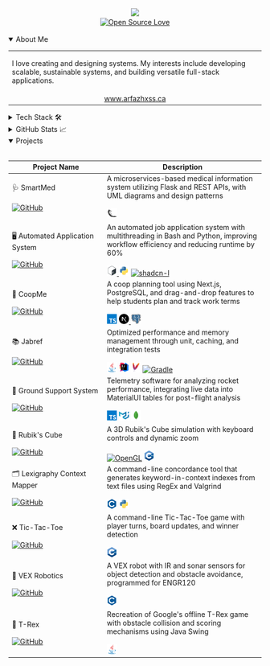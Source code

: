 <div align="center"><a href="https://github.com/arfazhxss"><img src="https://capsule-render.vercel.app/api?type=waving&height=130&color=gradient&customColorList=0,1,3,4,6,7,8,12,14,15,18,19,20,24,26,27,28,29,30&text=Arfaz%20%F0%9F%91%A8%E2%80%8D%F0%9F%92%BB&fontColor=000000&fontSize=40&fontAlign=50&desc=%E2%97%80%20is%20trying%20to%20not%20break%20production%20again%20%E2%96%B6&descAlign=50&reversal=true&descSize=10&descAlignY=53&textBg=false&fontAlignY=33"></a></div>

<div align="center"><a href="https://www.arfazhxss.ca"><img src="https://badges.frapsoft.com/os/v2/open-source.svg?v=103" alt="Open Source Love" height="20"></a></div>

<br>
<details open>
<summary>About Me</summary>
     <table align="center">
          <tr>
               <td width="550" align="left" font-size="100">
               <p>I love creating and designing systems. My interests include developing scalable, sustainable systems, and building versatile full-stack applications.<br></p>
               </td>
          </tr>
          <tr>
               <td width="550" align="center" font-size="50">
                    <a href="https://arfazhxss.ca/">www.arfazhxss.ca</a>
               </td>
          </tr>
      </table>
</details>
<details>
<summary>Tech Stack 🛠️</summary>
<br>
<table align="center">
  <tr>
    <td width="550" colspan="4" align="center" font-size="100">
      <h3>:toolbox: Toolbox :wrench:</h3>
    </td>
  </tr>
  <tr>
    <td>Script Languages :keyboard:</td>
    <td colspan="3">
      <a href="https://github.com/arfazhxss"><img src="https://github.com/devicons/devicon/blob/v2.16.0/icons/powershell/powershell-original.svg" alt="PowerShell" width="40" height="40"></a>
      <a href="https://github.com/arfazhxss">
        <picture>
          <source 
            media = "(prefers-color-scheme: dark)" 
            width="40" 
            height="40"
            srcset = "https://github.com/arfazhxss/arfazhxss/blob/main/1%20Server%20Resources/bash-dark.svg" 
          />
          <source 
            media = "(prefers-color-scheme: light)" 
            width="40" 
            height="40"
            srcset = "https://github.com/devicons/devicon/blob/v2.16.0/icons/bash/bash-original.svg" 
          />
          <img 
            alt="shadcn-l"
            width="40" 
            height="40"
            src = "https://github.com/devicons/devicon/blob/v2.16.0/icons/bash/bash-original.svg"
          />
        </picture>
      </a>
      <a href="https://github.com/arfazhxss"><img src="https://github.com/devicons/devicon/blob/v2.16.0/icons/cplusplus/cplusplus-original.svg" alt="C++" width="40" height="40"></a>
      <a href="https://github.com/arfazhxss"><img src="https://github.com/devicons/devicon/blob/v2.16.0/icons/python/python-original.svg" alt="Python" width="40" height="40"></a>
      <a href="https://github.com/arfazhxss"><img src="https://github.com/devicons/devicon/blob/v2.16.0/icons/swift/swift-original.svg" alt="Swift" width="40" height="40"></a>
      <a href="https://github.com/arfazhxss"><img src="https://github.com/devicons/devicon/blob/v2.16.0/icons/java/java-original.svg" alt="Java" width="40" height="40"></a>
    </td>
  </tr>
  <tr>
    <td>Development Environment :iphone:</td>
    <td colspan="3">
      <a href="https://github.com/arfazhxss"><img src="https://github.com/devicons/devicon/blob/v2.16.0/icons/neovim/neovim-original.svg" alt="NeoVim" width="40" height="40"></a>
      <a href="https://github.com/arfazhxss"><img src="https://github.com/devicons/devicon/blob/v2.16.0/icons/vscode/vscode-original.svg" alt="Code" width="40" height="40"></a>
      <a href="https://github.com/arfazhxss"><img src="https://github.com/devicons/devicon/blob/v2.16.0/icons/xcode/xcode-plain.svg" alt="XCode" width="40" height="40"></a>
      <a href="https://github.com/arfazhxss">
        <picture>
          <source 
            media = "(prefers-color-scheme: dark)" 
            width="40" 
            height="40"
            srcset = "https://github.com/arfazhxss/arfazhxss/blob/main/1%20Server%20Resources/unity-dark-original.svg" 
          />
          <source 
            media = "(prefers-color-scheme: light)" 
            width="40" 
            height="40"
            srcset = "https://github.com/devicons/devicon/blob/v2.16.0/icons/unity/unity-original.svg" 
          />
          <img 
            alt="shadcn-l"
            width="40" 
            height="40"
            src = "https://github.com/devicons/devicon/blob/v2.16.0/icons/unity/unity-original.svg"
          />
        </picture>
      </a>
      <a href="https://github.com/arfazhxss">
        <picture>
          <source 
            media = "(prefers-color-scheme: dark)" 
            width="40" 
            height="40"
            srcset = "https://github.com/arfazhxss/arfazhxss/blob/main/1%20Server%20Resources/UE-light.svg" 
          />
          <source 
            media = "(prefers-color-scheme: light)" 
            width="40" 
            height="40"
            srcset = "https://github.com/arfazhxss/arfazhxss/blob/main/1%20Server%20Resources/UE-dark.svg" 
          />
          <img 
            alt="shadcn-l"
            width="40" 
            height="40"
            src = "https://github.com/arfazhxss/arfazhxss/blob/main/1%20Server%20Resources/UE-light.svg"
          />
        </picture>
      </a>
    </td>
  </tr>
  <tr>
    <td>Website Development  :desktop_computer:</td>
    <td colspan="3">
      <a href="https://github.com/arfazhxss"><img src="https://github.com/devicons/devicon/blob/v2.16.0/icons/javascript/javascript-original.svg" alt="JavaScript" width="40" height="40"></a>
      <a href="https://github.com/arfazhxss"><img src="https://github.com/devicons/devicon/blob/v2.16.0/icons/jquery/jquery-original.svg" alt="JQuery" width="40" height="40"></a>
      <a href="https://github.com/arfazhxss"><img src="https://github.com/devicons/devicon/blob/v2.16.0/icons/typescript/typescript-original.svg" alt="TypeScript" width="40" height="40"></a>
      <a href="https://github.com/arfazhxss">
        <picture>
          <source 
            media = "(prefers-color-scheme: dark)" 
            width="40" 
            height="40"
            srcset = "https://github.com/arfazhxss/arfazhxss/blob/main/1%20Server%20Resources/php-dark.svg" 
          />
          <source 
            media = "(prefers-color-scheme: light)" 
            width="40" 
            height="40"
            srcset = "https://github.com/arfazhxss/arfazhxss/blob/main/1%20Server%20Resources/php-light.svg" 
          />
          <img 
            alt="shadcn-l"
            width="40" 
            height="40"
            src = "https://github.com/arfazhxss/arfazhxss/blob/main/1%20Server%20Resources/php-light.svg"
          />
        </picture>
      </a>
      <a href="https://github.com/arfazhxss"><img src="https://github.com/devicons/devicon/blob/v2.16.0/icons/tailwindcss/tailwindcss-original.svg" alt="Tailwind" width="40" height="40"></a>
      <a href="https://github.com/arfazhxss">
        <picture>
          <source 
            media = "(prefers-color-scheme: dark)" 
            width="40" 
            height="40"
            srcset = "https://github.com/devicons/devicon/blob/v2.16.0/icons/nextjs/nextjs-original.svg" 
          />
          <source 
            media = "(prefers-color-scheme: light)" 
            width="40" 
            height="40"
            srcset = "https://github.com/devicons/devicon/blob/v2.16.0/icons/nextjs/nextjs-original.svg" 
          />
          <img 
            alt="shadcn-l"
            width="40" 
            height="40"
            src = "https://github.com/devicons/devicon/blob/v2.16.0/icons/nextjs/nextjs-original.svg"
          />
        </picture>
      </a>
      <a href="https://github.com/arfazhxss">
        <picture>
          <source 
            media = "(prefers-color-scheme: dark)" 
            width="40" 
            height="40"
            srcset = "https://github.com/arfazhxss/arfazhxss/blob/main/1%20Server%20Resources/shadcn-dark.svg" 
          />
          <source 
            media = "(prefers-color-scheme: light)" 
            width="40" 
            height="40"
            srcset = "https://github.com/arfazhxss/arfazhxss/blob/main/1%20Server%20Resources/shadcn-light.svg" 
          />
          <img 
            alt="shadcn-l"
            width="40" 
            height="40"
            src = "https://github.com/arfazhxss/arfazhxss/blob/main/1%20Server%20Resources/shadcn-light.svg"
          />
        </picture>
      </a>
    </td>
  </tr>
  <tr>
    <td rowspan="2" align="center">
      <H3>Graphics APIs</H3>
      <p>🎮</p>
    </td>
    <td colspan="2" align="center">
      <a href="https://github.com/arfazhxss"><img src="https://github.com/arfazhxss/arfazhxss/blob/main/1%20Server%20Resources/OpenGL.svg" alt="OpenGL" width="140" height="70"></a>
    </td>
    <td align="center">
      <a href="https://github.com/arfazhxss"><img src="https://github.com/arfazhxss/arfazhxss/blob/main/1%20Server%20Resources/VulkanAPI.svg" alt="Vulkan" width="140" height="70"></a>
    </td>
  </tr>
  <tr>
    <td colspan="2" align="center">
      <a href="https://github.com/arfazhxss"><img src="https://github.com/arfazhxss/arfazhxss/blob/main/1%20Server%20Resources/WebGL.svg" alt="WebGL" width="120" height="60"></a>
    </td>
    <td align="center">
      <a href="https://github.com/arfazhxss"><img src="https://github.com/arfazhxss/arfazhxss/blob/main/1%20Server%20Resources/OpenXR.svg" alt="OpenXR" width="140" height="70"></a>
    </td>
  </tr>
  <tr>
    <td>BackEnd & Databases :file_folder:</td>
    <td colspan="3">
      <a href="https://github.com/arfazhxss"><img src="https://github.com/devicons/devicon/blob/v2.16.0/icons/nodejs/nodejs-original.svg" alt="NodeJS" width="40" height="40"></a>
      <a href="https://github.com/arfazhxss"><img src="https://github.com/devicons/devicon/blob/v2.16.0/icons/npm/npm-original-wordmark.svg" alt="npm" width="40" height="40"></a>
      <a href="https://github.com/arfazhxss"><img src="https://github.com/devicons/devicon/blob/v2.16.0/icons/git/git-plain.svg" alt="Git" width="40" height="40"></a>
      <a href="https://github.com/arfazhxss"><img src="https://github.com/devicons/devicon/blob/v2.16.0/icons/mongodb/mongodb-original.svg" alt="MongoDB" width="40" height="40"></a>
      <a href="https://github.com/arfazhxss"><img src="https://github.com/devicons/devicon/blob/v2.16.0/icons/mysql/mysql-original.svg" alt="MySQL" width="40" height="40"></a>
      <a href="https://github.com/arfazhxss"><img src="https://github.com/devicons/devicon/blob/v2.16.0/icons/postgresql/postgresql-original.svg" alt="postgreSQL" width="40" height="40"></a>
    </td>
  </tr>
  <tr>
    <td>Design, Test & Deploy :gear:</td>
    <td colspan="3">
      <a href="https://github.com/arfazhxss"><img src="https://github.com/devicons/devicon/blob/v2.16.0/icons/figma/figma-original.svg" alt="Figma" width="40" height="40"></a>
      <a href="https://github.com/arfazhxss"><img src="https://github.com/arfazhxss/arfazhxss/blob/main/1%20Server%20Resources/gradle-plain.svg" alt="Gradle" width="40" height="40"></a>
      <a href="https://github.com/arfazhxss"><img src="https://github.com/devicons/devicon/blob/v2.16.0/icons/maven/maven-original.svg" alt="Maven" width="40" height="40"></a>
      <a href="https://github.com/arfazhxss"><img src="https://github.com/devicons/devicon/blob/v2.16.0/icons/selenium/selenium-original.svg" alt="Selenium" width="40" height="40"></a>
      <a href="https://github.com/arfazhxss"><img src="https://github.com/devicons/devicon/blob/v2.16.0/icons/intellij/intellij-original.svg" alt="IntelliJ" width="40" height="40"></a>
    </td>
  </tr>
    <tr>
      <td colspan="4" align="center">
        <a href="https://github.com/arfazhxss">
          <picture>
            <source 
              media = "(prefers-color-scheme: dark)" 
              width="30" 
              height="30"
              srcset = "https://github.com/devicons/devicon/blob/v2.16.0/icons/ubuntu/ubuntu-original.svg" 
            />
            <source 
              media = "(prefers-color-scheme: light)" 
              width="30" 
              height="30"
              srcset = "https://github.com/devicons/devicon/blob/v2.16.0/icons/ubuntu/ubuntu-plain.svg" 
            />
            <img 
              alt="shadcn-l"
              width="30" 
              height="30"
              src = "https://github.com/devicons/devicon/blob/v2.16.0/icons/ubuntu/ubuntu-original.svg"
            />
          </picture>
        </a>
        <a href="https://github.com/arfazhxss"><img src="https://github.com/devicons/devicon/blob/v2.16.0/icons/fedora/fedora-original.svg" alt="Fedora" height="30"></a>
        <a href="https://github.com/arfazhxss"><img src="https://github.com/arfazhxss/arfazhxss/blob/main/1%20Server%20Resources/MacOS.svg" alt="MacOS" height="30"></a>
        <a href="https://github.com/arfazhxss"><img src="https://github.com/arfazhxss/arfazhxss/blob/main/1%20Server%20Resources/Arch.svg" alt="ArchLinux" height="30"></a>  
      </td>
    </tr>
  </table>
</details>
<details>
<summary>GitHub Stats 📈</summary>
  <br>
<!--    Unless GitHub Markup fixes this issue <<<< https://github.com/github/markup/issues/1583 >>>> this is redundant -->
<div align="center">
    <!--    DARK MODE    -->
    <picture>
    <source 
      media = "(prefers-color-scheme: light)" 
      height="0.1"
      width="0.1"
      srcset = "https://github.com/arfazhxss/arfazhxss/blob/main/1%20Server%20Resources/noIMG.svg" 
    />
    <img 
      height="185"
      src = "https://github-readme-stats.vercel.app/api/top-langs?username=arfazhxss&theme=transparent&text_color=ffffff&include_all_commits=true&line_height=05&show_owner=true&border_radius=20.5&layout=compact&show_icons=true&size_weight=0.5&count_weight=0.5&hide=html,shell,css,javascript,assembly,c-sharp,nasl,glsl,tex,c,makefile,xslt,cmake,java,objective-c,rtf,lex,ANTLR,Groovy,Lua,Powershell,fortran,cuda&exclude_repo=csc111,js-base,vulkanapi-mactests,vulkanapi,portfolio-website,FirstYearEngineering,SecondYearEngineering,ThirdYearEngineering%22%20height%3D%22185%22&disable_animations=true"
    />
  </picture>
  
  <!--    LIGHT MODE    -->
  <picture>
    <source 
      media = "(prefers-color-scheme: dark)" 
      height="0.1"
      width="0.1"
      srcset = "https://github.com/arfazhxss/arfazhxss/blob/main/1%20Server%20Resources/noIMG.svg" 
    />
    <img 
      height="185"
      src = "https://github-readme-stats.vercel.app/api/top-langs?username=arfazhxss&theme=transparent&text_color=000000&include_all_commits=true&line_height=05&show_owner=true&border_radius=20.5&layout=compact&show_icons=true&size_weight=0.5&count_weight=0.5&hide=html,shell,css,javascript,assembly,c-sharp,nasl,glsl,tex,c,makefile,xslt,cmake,java,objective-c,rtf,lex,ANTLR,Groovy,Lua,Powershell,fortran,cuda&exclude_repo=csc111,js-base,vulkanapi-mactests,vulkanapi,portfolio-website,FirstYearEngineering,SecondYearEngineering,ThirdYearEngineering%22%20height%3D%22185%22&disable_animations=true"
    />
  </picture>
  
  <picture>
    <source 
      media="(prefers-color-scheme: dark)"
      height="185"
      srcset="http://github-readme-streak-stats.herokuapp.com?user=arfazhxss&theme=transparent&text_color=ffffff&show_icons=true&include_all_commits=true&line_height=10&show_owner=true&border_radius=20.5&dates=ffffff"
    />
    <source 
      media="(prefers-color-scheme: light)"
      height="185"
      srcset="http://github-readme-streak-stats.herokuapp.com?user=arfazhxss&theme=transparent&text_color=000000&show_icons=true&include_all_commits=true&line_height=10&show_owner=true&border_radius=20.5&dates=000000"
    />
    <img 
      height="185"
      src="http://github-readme-streak-stats.herokuapp.com?user=arfazhxss&theme=vision-friendly-light&show_icons=true&include_all_commits=true&line_height=10&show_owner=true&border_radius=20.5"
    />
  </picture>
</div> 
<br>
</details>

<details open>
  <summary>Projects</summary>
  <br>
  <table align="center" width="650">
    <thead>
      <tr>
        <th width="200">Project Name</th>
        <th width="350">Description</th>
      </tr>
    </thead>
    <tbody>
      <tr>
        <td>🩺 SmartMed<br><br>
          <a href="https://github.com/arfazhxss/smart-med"><img src="https://img.shields.io/badge/GitHub-%2312100E.svg?style=flat-square&logo=github&logoColor=white" alt="GitHub" /></a>
        </td>
        <td>
          A microservices-based medical information system utilizing Flask and REST APIs, with UML diagrams and design patterns<br><br>
             <picture>
               <source 
                 media = "(prefers-color-scheme: dark)" 
                 width="20" 
                 height="20"
                 srcset = "https://github.com/arfazhxss/arfazhxss/blob/main/1%20Server%20Resources/flask-dark.svg" 
               />
               <source 
                 media = "(prefers-color-scheme: light)" 
                 width="20" 
                 height="20"
                 srcset = "https://github.com/devicons/devicon/blob/v2.16.0/icons/flask/flask-original.svg" 
               />
               <img 
                 alt="bash"
                 width="20" 
                 height="20"
                 src = "https://github.com/devicons/devicon/blob/v2.16.0/icons/flask/flask-original.svg"
               />
             </picture>
        </td>
      </tr>
      <tr>
        <td>🖥️ Automated Application System<br><br>
          <a href="https://github.com/arfazhxss/app-sys">
            <img src="https://img.shields.io/badge/GitHub-%2312100E.svg?style=flat-square&logo=github&logoColor=white" alt="GitHub" />
          </a>
        </td>
        <td>
          An automated job application system with multithreading in Bash and Python, improving workflow efficiency and reducing runtime by 60%<br><br>
             <a href="https://github.com/arfazhxss/app-sys"><picture>
               <source 
                 media = "(prefers-color-scheme: dark)" 
                 width="20" 
                 height="20"
                 srcset = "https://github.com/arfazhxss/arfazhxss/blob/main/1%20Server%20Resources/bash-dark.svg" 
               />
               <source 
                 media = "(prefers-color-scheme: light)" 
                 width="20" 
                 height="20"
                 srcset = "https://github.com/devicons/devicon/blob/v2.16.0/icons/bash/bash-original.svg" 
               />
               <img 
                 alt="shadcn-l"
                 width="20" 
                 height="20"
                 src = "https://github.com/devicons/devicon/blob/v2.16.0/icons/bash/bash-original.svg"
               />
             </picture></a>
          <a href="https://github.com/arfazhxss/app-sys"><img src="https://github.com/devicons/devicon/blob/v2.16.0/icons/python/python-original.svg" alt="Python" width="20" height="20"></a>
          <a href="https://github.com/arfazhxss/app-sys"><picture>
               <source 
                 media = "(prefers-color-scheme: dark)" 
                 width="20" 
                 height="40"
                 srcset = "https://github.com/arfazhxss/arfazhxss/blob/main/1%20Server%20Resources/latex-dark.svg" 
               />
               <source 
                 media = "(prefers-color-scheme: light)" 
                 width="20" 
                 height="40"
                 srcset = "https://github.com/arfazhxss/arfazhxss/blob/main/1%20Server%20Resources/latex.svg" 
               />
               <img 
                 alt="shadcn-l"
                 width="20" 
                 height="40"
                 src = "https://github.com/arfazhxss/arfazhxss/blob/main/1%20Server%20Resources/latex.svg"
               />
             </picture></a>
        </td>
      </tr>
      <tr>
        <td>📝 CoopMe<br><br>
          <a href="https://github.com/vikelabs/coopme"><img src="https://img.shields.io/badge/GitHub-%2312100E.svg?style=flat-square&logo=github&logoColor=white" alt="GitHub" /></a>
        </td>
        <td>
          A coop planning tool using Next.js, PostgreSQL, and drag-and-drop features to help students plan and track work terms<br><br>
          <a href="https://github.com/vikelabs/coopme"><img src="https://github.com/devicons/devicon/blob/v2.16.0/icons/typescript/typescript-original.svg" alt="TypeScript" width="20" height="20"></a>
          <a href="https://github.com/vikelabs/coopme">
             <picture>
               <source 
                 media = "(prefers-color-scheme: dark)" 
                 width="20" 
                 height="20"
                 srcset = "https://github.com/devicons/devicon/blob/v2.16.0/icons/nextjs/nextjs-original.svg" 
               />
               <source 
                 media = "(prefers-color-scheme: light)" 
                 width="20" 
                 height="20"
                 srcset = "https://github.com/devicons/devicon/blob/v2.16.0/icons/nextjs/nextjs-original.svg" 
               />
               <img 
                 alt="shadcn-l"
                 width="20" 
                 height="20"
                 src = "https://github.com/devicons/devicon/blob/v2.16.0/icons/nextjs/nextjs-original.svg"
               />
             </picture>
          </a>
          <a href="https://github.com/vikelabs/coopme"><img src="https://github.com/devicons/devicon/blob/v2.16.0/icons/postgresql/postgresql-original.svg" alt="postgreSQL" width="20" height="20"></a>
        </td>
      </tr>
      <tr>
        <td>📚 Jabref<br><br>
          <a href="https://github.com/arfazhxss/jabref"><img src="https://img.shields.io/badge/GitHub-%2312100E.svg?style=flat-square&logo=github&logoColor=white" alt="GitHub" /></a>
        </td>
        <td>
          Optimized performance and memory management through unit, caching, and integration tests<br><br>
          <a href="https://github.com/arfazhxss/jabref"><img src="https://github.com/devicons/devicon/blob/v2.16.0/icons/java/java-original.svg" alt="Java" width="20" height="20"></a>
          <a href="https://github.com/arfazhxss/jabref"><img src="https://github.com/devicons/devicon/blob/v2.16.0/icons/intellij/intellij-original.svg" alt="IntelliJ" width="20" height="20"></a>
          <a href="https://github.com/arfazhxss/jabref"><img src="https://github.com/devicons/devicon/blob/v2.16.0/icons/maven/maven-original.svg" alt="Maven" width="20" height="20"></a>
          <a href="https://github.com/arfazhxss/jabref"><img src="https://github.com/arfazhxss/arfazhxss/blob/main/1%20Server%20Resources/gradle-plain.svg" alt="Gradle" width="20" height="20"></a>
        </td>
      </tr>
      <tr>
        <td>🚀 Ground Support System<br><br>
          <a href="https://github.com/UVicRocketry/Ground-Support"><img src="https://img.shields.io/badge/GitHub-%2312100E.svg?style=flat-square&logo=github&logoColor=white" alt="GitHub" /></a>
        </td>
        <td>
          Telemetry software for analyzing rocket performance, integrating live data into MaterialUI tables for post-flight analysis<br><br>
           <a href="https://github.com/arfazhxss/Ground-Support"><img src="https://github.com/devicons/devicon/blob/v2.16.0/icons/typescript/typescript-original.svg" alt="TypeScript" width="20" height="20"></a>
          <a href="https://github.com/arfazhxss/Ground-Support"><img src="https://github.com/devicons/devicon/blob/v2.16.0/icons/materialui/materialui-original.svg" alt="TypeScript" width="20" height="20"></a>
          <a href="https://github.com/arfazhxss/Ground-Support"><img src="https://github.com/devicons/devicon/blob/v2.16.0/icons/mongodb/mongodb-original.svg" alt="MongoDB" width="20" height="20"></a>
        </td>
      </tr>
      <tr>
        <td>🎲 Rubik's Cube<br><br>
          <a href="https://github.com/arfazhxss/rubiks-cube-cpp"><img src="https://img.shields.io/badge/GitHub-%2312100E.svg?style=flat-square&logo=github&logoColor=white" alt="GitHub" /></a>
        </td>
        <td>
          A 3D Rubik's Cube simulation with keyboard controls and dynamic zoom<br><br>
          <a href="https://github.com/arfazhxss/rubiks-cube-cpp"><img src="https://github.com/arfazhxss/arfazhxss/blob/main/1%20Server%20Resources/OpenGL.svg" alt="OpenGL" width="40" height="20"></a>
          <a href="https://github.com/arfazhxss/rubiks-cube-cpp"><img src="https://github.com/devicons/devicon/blob/v2.16.0/icons/cplusplus/cplusplus-original.svg" alt="C++" width="20" height="20"></a>
        </td>
      </tr>
      <tr>
        <td>🗂️ Lexigraphy Context Mapper<br><br>
          <a href="https://github.com/arfazhxss/lexigraph"><img src="https://img.shields.io/badge/GitHub-%2312100E.svg?style=flat-square&logo=github&logoColor=white" alt="GitHub" /></a>
        </td>
        <td>
          A command-line concordance tool that generates keyword-in-context indexes from text files using RegEx and Valgrind<br><br>
          <a href="https://github.com/arfazhxss/lexigraph"><img src="https://github.com/devicons/devicon/blob/v2.16.0/icons/c/c-plain.svg" alt="C" width="20" height="20"></a>
          <a href="https://github.com/arfazhxss/lexigraph"><img src="https://github.com/devicons/devicon/blob/v2.16.0/icons/python/python-original.svg" alt="Python" width="20" height="20"></a>
        </td>
      </tr>
      <tr>
        <td>❌ Tic-Tac-Toe<br><br>
          <a href="https://github.com/arfazhxss/tic-tac-toe-cpp"><img src="https://img.shields.io/badge/GitHub-%2312100E.svg?style=flat-square&logo=github&logoColor=white" alt="GitHub" /></a>
        </td>
        <td>
          A command-line Tic-Tac-Toe game with player turns, board updates, and winner detection<br><br>
          <a href="https://github.com/arfazhxss/tic-tac-toe-cpp"><img src="https://github.com/devicons/devicon/blob/v2.16.0/icons/cplusplus/cplusplus-original.svg" alt="C++" width="20" height="20"></a>
        </td>
      </tr>
      <tr>
        <td>🤖 VEX Robotics<br><br>
          <a href="https://github.com/arfazhxss/vex-robotics-project"><img src="https://img.shields.io/badge/GitHub-%2312100E.svg?style=flat-square&logo=github&logoColor=white" alt="GitHub" /></a>
        </td>
        <td>
          A VEX robot with IR and sonar sensors for object detection and obstacle avoidance, programmed for ENGR120<br><br>
          <a href="https://github.com/arfazhxss/vex-robotics-project"><img src="https://github.com/devicons/devicon/blob/v2.16.0/icons/c/c-plain.svg" alt="C++" width="20" height="20"></a>
        </td>
      </tr>
      <tr>
        <td>🦖 T-Rex<br><br>
          <a href="https://github.com/arfazhxss/T-Rex"><img src="https://img.shields.io/badge/GitHub-%2312100E.svg?style=flat-square&logo=github&logoColor=white" alt="GitHub" /></a>
        </td>
        <td>
          Recreation of Google's offline T-Rex game with obstacle collision and scoring mechanisms using Java Swing<br><br>
          <a href="https://github.com/arfazhxss/T-Rex"><img src="https://github.com/devicons/devicon/blob/v2.16.0/icons/java/java-original.svg" alt="Java" width="20" height="20"></a>
        </td>
      </tr>
    </tbody>
  </table>
</details>




<!---    SVG Image and Codes <<<< https://github.com/devicons/devicon/tree/v2.16.0/icons/ >>>>    --->
